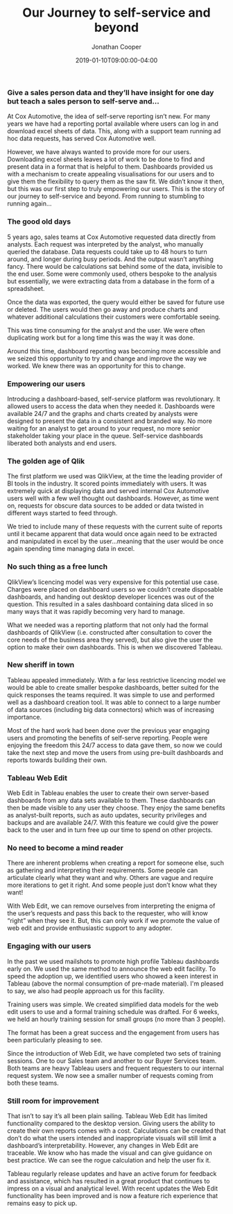 ﻿---
title: "Our Journey to self-service and beyond"
date: 2019-01-10T09:00:00-04:00
author: Jonathan Cooper
image:
  thumbnail: /images/future2.jpg
categories: [Business Intelligence]
excerpt: "A tale of self service enlightenment."
---
### Give a sales person data and they’ll have insight for one day but teach a sales person to self-serve and…
At Cox Automotive, the idea of self-serve reporting isn’t new. For many years we have had a reporting portal available where users can log in and download excel sheets of data.  This, along with a support team running ad hoc data requests, has served Cox Automotive well.

However, we have always wanted to provide more for our users. Downloading excel sheets leaves a lot of work to be done to find and present data in a format that is helpful to them. Dashboards provided us with a mechanism to create appealing visualisations for our users and to give them the flexibility to query them as the saw fit. We didn’t know it then, but this was our first step to truly empowering our users. This is the story of our journey to self-service and beyond. From running to stumbling to running again… 

### The good old days
5 years ago, sales teams at Cox Automotive requested data directly from analysts. Each request was interpreted by the analyst, who manually queried the database. Data requests could take up to 48 hours to turn around, and longer during busy periods. And the output wasn’t anything fancy. There would be calculations sat behind some of the data, invisible to the end user. Some were commonly used, others bespoke to the analysis but essentially, we were extracting data from a database in the form of a spreadsheet. 

Once the data was exported, the query would either be saved for future use or deleted.  The users would then go away and produce charts and whatever additional calculations their customers were comfortable seeing. 

This was time consuming for the analyst and the user. We were often duplicating work but for a long time this was the way it was done.

Around this time, dashboard reporting was becoming more accessible and we seized this opportunity to try and change and improve the way we worked. We knew there was an opportunity for this to change.

### Empowering our users
Introducing a dashboard-based, self-service platform was revolutionary. It allowed users to access the data when they needed it. Dashboards were available 24/7 and the graphs and charts created by analysts were designed to present the data in a consistent and branded way. No more waiting for an analyst to get around to your request, no more senior stakeholder taking your place in the queue. Self-service dashboards liberated both analysts and end users. 

### The golden age of Qlik
The first platform we used was QlikView, at the time the leading provider of BI tools in the industry. It scored points immediately with users. It was extremely quick at displaying data and served internal Cox Automotive users well with a few well thought out dashboards.  However, as time went on, requests for obscure data sources to be added or data twisted in different ways started to feed through. 

We tried to include many of these requests with the current suite of reports until it became apparent that data would once again need to be extracted and manipulated in excel by the user...meaning that the user would be once again spending time managing data in excel.

### No such thing as a free lunch
QlikView’s licencing model was very expensive for this potential use case. Charges were placed on dashboard users so we couldn’t create disposable dashboards, and handing out desktop developer licences was out of the question.  This resulted in a sales dashboard containing data sliced in so many ways that it was rapidly becoming very hard to manage.

What we needed was a reporting platform that not only had the formal dashboards of QlikView (i.e. constructed after consultation to cover the core needs of the business area they served), but also give the user the option to make their own dashboards.  This is when we discovered Tableau.

### New sheriff in town
Tableau appealed immediately. With a far less restrictive licencing model we would be able to create smaller bespoke dashboards, better suited for the quick responses the teams required.  It was simple to use and performed well as a dashboard creation tool.  It was able to connect to a large number of data sources (including big data connectors) which was of increasing importance.

Most of the hard work had been done over the previous year engaging users and promoting the benefits of self-serve reporting.  People were enjoying the freedom this 24/7 access to data gave them, so now we could take the next step and move the users from using pre-built dashboards and reports towards building their own.

### Tableau Web Edit
Web Edit in Tableau enables the user to create their own server-based dashboards from any data sets available to them. These dashboards can then be made visible to any user they choose.  They enjoy the same benefits as analyst-built reports, such as auto updates, security privileges and backups and are available 24/7.  With this feature we could give the power back to the user and in turn free up our time to spend on other projects.

### No need to become a mind reader
There are inherent problems when creating a report for someone else, such as gathering and interpreting their requirements. Some people can articulate clearly what they want and why. Others are vague and require more iterations to get it right. And some people just don’t know what they want!

With Web Edit, we can remove ourselves from interpreting the enigma of the user’s requests and pass this back to the requester, who will know “right” when they see it. But, this can only work if we promote the value of web edit and provide enthusiastic support to any adopter.

### Engaging with our users
In the past we used mailshots to promote high profile Tableau dashboards early on. We used the same method to announce the web edit facility. To speed the adoption up, we identified users who showed a keen interest in Tableau (above the normal consumption of pre-made material). I'm pleased to say, we also had people approach us for this facility.

Training users was simple. We created simplified data models for the web edit users to use and a formal training schedule was drafted. For 6 weeks, we held an hourly training session for small groups (no more than 3 people). 

The format has been a great success and the engagement from users has been particularly pleasing to see. 

Since the introduction of Web Edit, we have completed two sets of training sessions. One to our Sales team and another to our Buyer Services team. Both teams are heavy Tableau users and frequent requesters to our internal request  system. We now see a smaller number of requests coming from both these teams.

### Still room for improvement
That isn’t to say it’s all been plain sailing. Tableau Web Edit has limited functionality compared to the desktop version. Giving users the ability to create their own reports comes with a cost. Calculations can be created that don’t do what the users intended and inappropriate visuals will still limit a dashboard’s interpretability. However, any changes in Web Edit are traceable. We know who has made the visual and can give guidance on best practice. We can see the rogue calculation and help the user fix it.

Tableau regularly release updates and have an active forum for feedback and assistance, which has resulted in a great product that continues to impress on a visual and analytical level.  With recent updates the Web Edit functionality has been improved and is now a feature rich experience that remains easy to pick up.  

